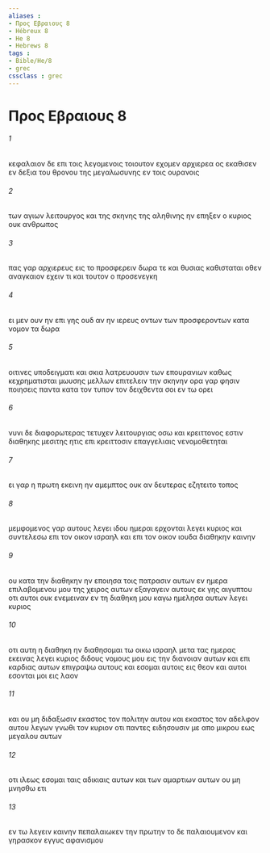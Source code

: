 ```yaml
---
aliases : 
- Προς Εβραιους 8
- Hébreux 8
- He 8
- Hebrews 8
tags : 
- Bible/He/8
- grec
cssclass : grec
---
```


# Προς Εβραιους 8

###### 1
κεφαλαιον δε επι τοις λεγομενοις τοιουτον εχομεν αρχιερεα ος εκαθισεν εν δεξια του θρονου της μεγαλωσυνης εν τοις ουρανοις
###### 2
των αγιων λειτουργος και της σκηνης της αληθινης ην επηξεν ο κυριος ουκ ανθρωπος
###### 3
πας γαρ αρχιερευς εις το προσφερειν δωρα τε και θυσιας καθισταται οθεν αναγκαιον εχειν τι και τουτον ο προσενεγκη
###### 4
ει μεν ουν ην επι γης ουδ αν ην ιερευς οντων των προσφεροντων κατα νομον τα δωρα
###### 5
οιτινες υποδειγματι και σκια λατρευουσιν των επουρανιων καθως κεχρηματισται μωυσης μελλων επιτελειν την σκηνην ορα γαρ φησιν ποιησεις παντα κατα τον τυπον τον δειχθεντα σοι εν τω ορει
###### 6
νυνι δε διαφορωτερας τετυχεν λειτουργιας οσω και κρειττονος εστιν διαθηκης μεσιτης ητις επι κρειττοσιν επαγγελιαις νενομοθετηται
###### 7
ει γαρ η πρωτη εκεινη ην αμεμπτος ουκ αν δευτερας εζητειτο τοπος
###### 8
μεμφομενος γαρ αυτους λεγει ιδου ημεραι ερχονται λεγει κυριος και συντελεσω επι τον οικον ισραηλ και επι τον οικον ιουδα διαθηκην καινην
###### 9
ου κατα την διαθηκην ην εποιησα τοις πατρασιν αυτων εν ημερα επιλαβομενου μου της χειρος αυτων εξαγαγειν αυτους εκ γης αιγυπτου οτι αυτοι ουκ ενεμειναν εν τη διαθηκη μου καγω ημελησα αυτων λεγει κυριος
###### 10
οτι αυτη η διαθηκη ην διαθησομαι τω οικω ισραηλ μετα τας ημερας εκεινας λεγει κυριος διδους νομους μου εις την διανοιαν αυτων και επι καρδιας αυτων επιγραψω αυτους και εσομαι αυτοις εις θεον και αυτοι εσονται μοι εις λαον
###### 11
και ου μη διδαξωσιν εκαστος τον πολιτην αυτου και εκαστος τον αδελφον αυτου λεγων γνωθι τον κυριον οτι παντες ειδησουσιν με απο μικρου εως μεγαλου αυτων
###### 12
οτι ιλεως εσομαι ταις αδικιαις αυτων και των αμαρτιων αυτων ου μη μνησθω ετι
###### 13
εν τω λεγειν καινην πεπαλαιωκεν την πρωτην το δε παλαιουμενον και γηρασκον εγγυς αφανισμου
